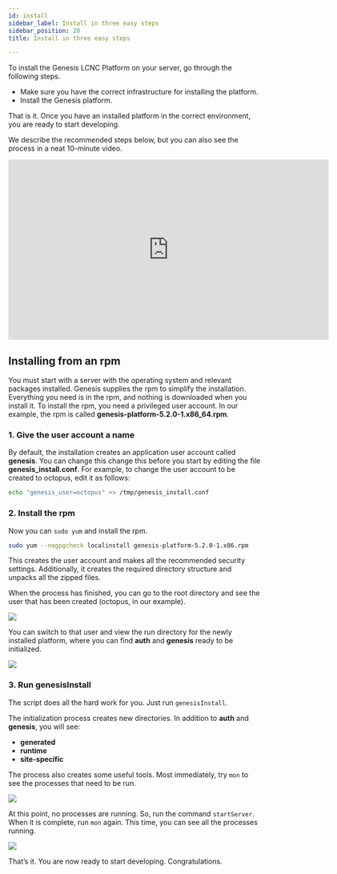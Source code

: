 ```yaml
---
id: install
sidebar_label: Install in three easy steps
sidebar_position: 20
title: Install in three easy steps

---
```

To install the Genesis LCNC Platform on your server, go through the following steps.

* Make sure you have the correct infrastructure for installing the platform.
* Install the Genesis platform.

That is it. Once you have an installed platform in the correct environment, you are ready to start developing.

We  describe the recommended steps below, but you can also see the process in a neat 10-minute video.

<iframe src="https://player.vimeo.com/video/590505594?h=5a99336928" width="640" height="360" frameBorder="0" allow="autoplay; fullscreen; picture-in-picture" allowFullScreen></iframe>

## Installing from an rpm

You must start with a server with the operating system and relevant packages installed. Genesis supplies the rpm to simplify the installation. Everything you need is in the rpm, and nothing is downloaded when you install it.
To install the rpm, you need a privileged user account.
In our example, the rpm is called **genesis-platform-5.2.0-1.x86_64.rpm**.

### 1. Give the user account a name

By default, the installation creates an application user account called **genesis**. You can change this change this before you start by editing the file **genesis_install.conf**. For example, to change the user account to be created to octopus, edit it as follows:

```bash
echo "genesis_user=octopus" >> /tmp/genesis_install.conf
```

### 2. Install the rpm

Now you can `sudo yum` and install the rpm.

```bash
sudo yum --nogpgcheck localinstall genesis-platform-5.2.0-1.x86.rpm
```

This creates the user account and makes all the recommended security settings. Additionally, it creates the required directory structure and unpacks all the zipped files.

When the process has finished, you can go to the root directory and see the user that has been created (octopus, in our example).

![](/img/joseph-3completed-installation.png)

You can switch to that user and view the run directory for the newly installed platform, where you can find **auth** and **genesis** ready to be initialized.

![](/img/joseph4-ready-to-initialize.png)

### 3. Run genesisInstall

The script does all the hard work for you. Just run `genesisInstall`.

The initialization process creates new directories. In addition to **auth** and **genesis**, you will see:
* **generated**
* **runtime**
* **site-specific**

The process also creates some useful tools. Most immediately, try `mon` to see the processes that need to be run.

![](/img/joseph5-mon.png)

At this point, no processes are running. So, run the command `startServer`. When it is complete, run `mon` again. This time, you can see all the processes running.

![](/img/mon-processes-running.png)

That’s it. You are now ready to start developing. Congratulations.